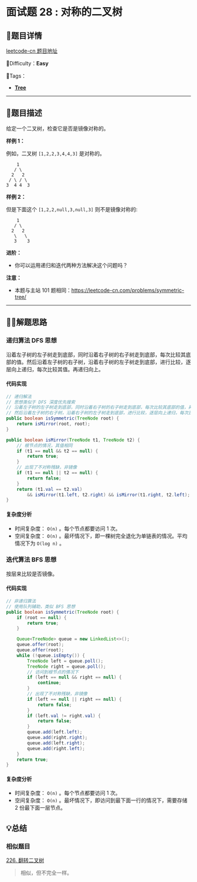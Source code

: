 # 面试题 28 : 对称的二叉树

## 📌题目详情

[leetcode-cn 题目地址](https://leetcode-cn.com/problems/dui-cheng-de-er-cha-shu-lcof/)

📗Difficulty：**Easy**	

🎯Tags：

+ **[Tree](https://leetcode-cn.com/tag/tree/)**



---

## 📃题目描述

给定一个二叉树，检查它是否是镜像对称的。



**样例 1：**

例如，二叉树 `[1,2,2,3,4,4,3]` 是对称的。

```
	1
   / \
  2   2
 / \ / \
3  4 4  3
```



**样例 2：**

但是下面这个 `[1,2,2,null,3,null,3]` 则不是镜像对称的:

```
 	1
   / \
  2   2
   \   \
   3    3
```



**进阶：**

+ 你可以运用递归和迭代两种方法解决这个问题吗？

**注意：**

+ 本题与主站 101 题相同：https://leetcode-cn.com/problems/symmetric-tree/



****

## 🏹🎯解题思路

### 递归算法 DFS 思想

沿着左子树的左子树走到底部，同时沿着右子树的右子树走到底部，每次比较其底部的值。然后沿着左子树的右子树，沿着右子树的左子树走到底部，进行比较，逐层向上递归，每次比较其值。再递归向上。



#### 代码实现

```java
// 递归解法
// 思想类似于 DFS 深度优先搜索
// 沿着左子树的左子树走到底部，同时沿着右子树的右子树走到底部，每次比较其底部的值，再递归向上。
// 然后沿着左子树的右子树，沿着右子树的左子树走到底部，进行比较，逐层向上递归，每次比较其值。
public boolean isSymmetric(TreeNode root) {
    return isMirror(root, root);
}

public boolean isMirror(TreeNode t1, TreeNode t2) {
    // 根节点的情况，其值相同
    if (t1 == null && t2 == null) {
        return true;
    }
    // 出现了不对称残缺，非镜像
    if (t1 == null || t2 == null) {
        return false;
    }
    return (t1.val == t2.val)
        && isMirror(t1.left, t2.right) && isMirror(t1.right, t2.left);
}
```



#### 复杂度分析

+ 时间复杂度： `O(n)` 。每个节点都要访问 1 次。
+ 空间复杂度： `O(n)` 。最坏情况下，即一棵树完全退化为单链表的情况。平均情况下为 `O(log n)` 。



### 迭代算法 BFS 思想

按层来比较是否镜像。



#### 代码实现

```java
// 非递归算法
// 使用队列辅助，类似 BFS 思想
public boolean isSymmetric(TreeNode root) {
    if (root == null) {
        return true;
    }

    Queue<TreeNode> queue = new LinkedList<>();
    queue.offer(root);
    queue.offer(root);
    while (!queue.isEmpty()) {
        TreeNode left = queue.poll();
        TreeNode right = queue.poll();
        // 访问到根节点的情况下
        if (left == null && right == null) {
            continue;
        }
        // 出现了不对称残缺，非镜像
        if (left == null || right == null) {
            return false;
        }
        if (left.val != right.val) {
            return false;
        }
        queue.add(left.left);
        queue.add(right.right);
        queue.add(left.right);
        queue.add(right.left);
    }
    return true;
}
```



#### 复杂度分析

+ 时间复杂度： `O(n)` 。每个节点都要访问 1 次。
+ 空间复杂度： `O(n)` 。最坏情况下，即访问到最下面一行的情况下，需要存储 2 份最下面一层节点。



## 💡总结

### 相似题目

[226. 翻转二叉树](https://leetcode-cn.com/problems/invert-binary-tree/)

> 相似，但不完全一样。



